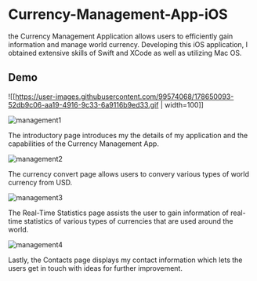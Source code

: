 # Currency-Management-App-iOS
the Currency Management Application allows users to efficiently gain information and manage world currency. Developing this iOS application, 
I obtained extensive skills of Swift and XCode as well as utilizing Mac OS. 

## Demo

![[https://user-images.githubusercontent.com/99574068/178650093-52db9c06-aa19-4916-9c33-6a9116b9ed33.gif | width=100]]

![management1](https://user-images.githubusercontent.com/99574068/178650232-cc1555c9-00a4-4cda-8ba0-b78eb8ce5695.PNG)

The introductory page introduces my the details of my application and the capabilities of the Currency Management App.

![management2](https://user-images.githubusercontent.com/99574068/178650330-36e38bfc-13ac-4fcc-8e0c-f386f2d87325.PNG)

The currency convert page allows users to convery various types of world currency from USD. 

![management3](https://user-images.githubusercontent.com/99574068/178650417-289b4f93-8d45-4cfc-aa4e-d68443fc866a.PNG)

The Real-Time Statistics page assists the user to gain information of real-time statistics of various types of currencies that are used around the world. 

![management4](https://user-images.githubusercontent.com/99574068/178650670-cbe7ba7b-a05f-46bf-918c-2c82bf0a9033.PNG)

Lastly, the Contacts page displays my contact information which lets the users get in touch with ideas for further improvement. 
